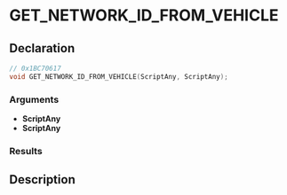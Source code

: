 # GET_NETWORK_ID_FROM_VEHICLE

## Declaration
```cpp
// 0x1BC70617
void GET_NETWORK_ID_FROM_VEHICLE(ScriptAny, ScriptAny);
```

### Arguments
- **ScriptAny**
- **ScriptAny**

### Results

## Description
